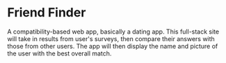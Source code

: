 # Friend Finder

A compatibility-based web app, basically a dating app. This full-stack site will take in results from user's surveys,
then compare their answers with those from other users. The app will then display the name and picture of the user
with the best overall match.
